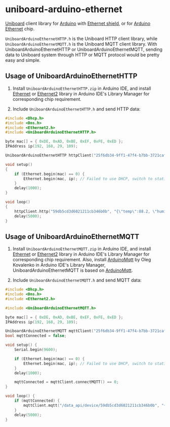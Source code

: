 # uniboard-arduino-ethernet
[Uniboard](https://uniboard.io) client library for [Arduino](https://www.arduino.cc/) with [Ethernet shield](https://www.arduino.cc/en/Main/ArduinoEthernetShield), or for [Arduino Ethernet](https://store.arduino.cc/usa/arduino-ethernet-rev3-without-poe) chip.

`UniboardArduinoEthernetHTTP.h` is the Uniboard HTTP client library, while `UniboardArduinoEthernetMQTT.h` is the Uniboard MQTT client library. With UniboardArduinoEthernetHTTP or UniboardArduinoEthernetMQTT, sending data to Uniboard system through HTTP or MQTT protocol would be pretty easy and simple.

## Usage of UniboardArduinoEthernetHTTP
1. Install `UniboardArduinoEthernetHTTP.zip` in Arduino IDE, and install [Ethernet](http://www.arduino.cc/en/Reference/Ethernet) or [Ethernet2](https://github.com/adafruit/Ethernet2) library in Arduino IDE's Library Manager for corresponding chip requirement.

2. Include `UniboardArduinoEthernetHTTP.h` and send HTTP data:
```c
#include <Dhcp.h>
#include <Dns.h>
#include <Ethernet2.h>
#include <UniboardArduinoEthernetHTTP.h>

byte mac[] = { 0xDE, 0xAD, 0xBE, 0xEF, 0xFE, 0xED };
IPAddress ip(192, 168, 29, 109);

UniboardArduinoEthernetHTTP httpClient("25f6db34-9ff1-47f4-b7bb-3721cafb2e23");

void setup()
{
    if (Ethernet.begin(mac) == 0) {
        Ethernet.begin(mac, ip); // Failed to use DHCP, switch to static IP config.
    }
    delay(1000);
}

void loop()
{
    httpClient.http("59db5cd3d6021211cb346b0b", "{\"temp\":88.2, \"humidity\":29.8}");
    delay(5000);
}
```

## Usage of UniboardArduinoEthernetMQTT
1. Install `UniboardArduinoEthernetMQTT.zip` in Arduino IDE, and install [Ethernet](http://www.arduino.cc/en/Reference/Ethernet) or [Ethernet2](https://github.com/adafruit/Ethernet2) library in Arduino IDE's Library Manager for corresponding chip requirement. Also, install [ArduinoMqtt](https://github.com/monstrenyatko/ArduinoMqtt) by Oleg Kovalenko in Arduino IDE's Library Manager, UniboardArduinoEthernetMQTT is based on [ArduinoMqtt](https://github.com/monstrenyatko/ArduinoMqtt).

2. Include `UniboardArduinoEthernetMQTT.h` and send MQTT data:
```c
#include <Dhcp.h>
#include <Dns.h>
#include <Ethernet2.h>

#include <UniboardArduinoEthernetMQTT.h>

byte mac[] = { 0xDE, 0xAD, 0xBE, 0xEF, 0xFE, 0xED };
IPAddress ip(192, 168, 29, 109);

UniboardArduinoEthernetMQTT mqttClient("25f6db34-9ff1-47f4-b7bb-3721cafb2e23");
bool mqttConnected = false;

void setup() {
	Serial.begin(9600);

    if (Ethernet.begin(mac) == 0) {
        Ethernet.begin(mac, ip); // Failed to use DHCP, switch to static IP config.
    }
    delay(1000);

    mqttConnected = mqttClient.connectMQTT() == 0;
}

void loop() {
    if (mqttConnected) {
        mqttClient.mqtt("/data_api/device/59db5cd3d6021211cb346b0b", "{\"temp\":32.2, \"humidity\":49.8}");
    }
    delay(5000);
}
```